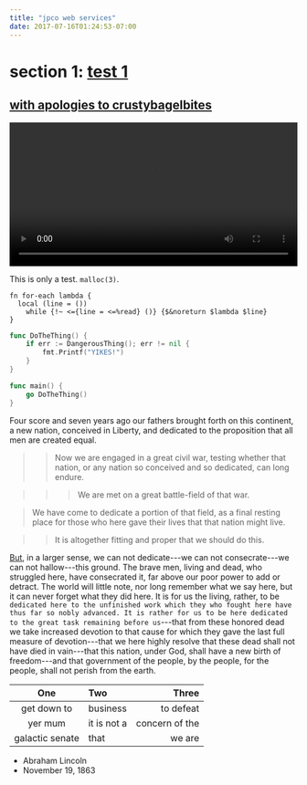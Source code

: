 ```yaml
---
title: "jpco web services"
date: 2017-07-16T01:24:53-07:00
---
```


# section 1: [test 1](http://go.jpco.io/17776)
 
## [with apologies to crustybagelbites](https://crustybagelbites.tumblr.com/post/162808923091/this-took-me-a-day-but-i-knew-i-had-to-do-it-as)

<video style="width: 100%" src="/media/welcome.mp4" controls="true" type="video/mp4" loop="true"></video>

This is only a test.  `malloc(3)`.

```
fn for-each lambda {
  local (line = ())
    while {!~ <={line = <=%read} ()} {$&noreturn $lambda $line}
}
```

```go
func DoTheThing() {
    if err := DangerousThing(); err != nil {
        fmt.Printf("YIKES!")
    }
}

func main() {
    go DoTheThing()
}
```

Four score and seven years ago our fathers brought forth on this continent, a new nation, conceived in Liberty, and dedicated to the proposition that all men are created equal.

> > Now we are engaged in a great civil war, testing whether that nation, or any nation so conceived and so dedicated, can long endure. 

> > > We are met on a great battle-field of that war.

> We have come to dedicate a portion of that field, as a final resting place for those who here gave their lives that that nation might live. 

> > It is altogether fitting and proper that we should do this.

[But](http://en.wikipedia.org/), in a larger sense, we can not dedicate---we can not consecrate---we can not hallow---this ground. The brave men, living and dead, who struggled here, have consecrated it, far above our poor power to add or detract. The world will little note, nor long remember what we say here, but it can never forget what they did here. It is for us the living, rather, to be `dedicated here to the unfinished work which they who fought here have thus far so nobly advanced. It is rather for us to be here dedicated to the great task remaining before us`---that from these honored dead we take increased devotion to that cause for which they gave the last full measure of devotion---that we here highly resolve that these dead shall not have died in vain---that this nation, under God, shall have a new birth of freedom---and that government of the people, by the people, for the people, shall not perish from the earth.

 One | Two | Three
:-: | :-- | --:
get down to | business | to defeat
yer mum | it is not a | concern of the
galactic senate | that | we are

 - Abraham Lincoln
 - November 19, 1863
